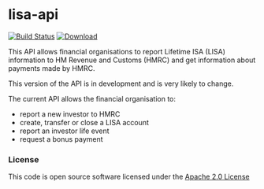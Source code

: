 # lisa-api

[![Build Status](https://travis-ci.org/hmrc/lisa-api.svg)](https://travis-ci.org/hmrc/lisa-api) [ ![Download](https://api.bintray.com/packages/hmrc/releases/lisa-api/images/download.svg) ](https://bintray.com/hmrc/releases/lisa-api/_latestVersion)



This API allows financial organisations to report Lifetime ISA (LISA) information to HM Revenue and Customs (HMRC) and get information about payments made by HMRC.

This version of the API is in development and is very likely to change.

The current API allows the financial organisation to:

  * report a new investor to HMRC    
  * create, transfer or close a LISA account    
  * report an investor life event    
  * request a bonus payment    


### License

This code is open source software licensed under the [Apache 2.0 License]("http://www.apache.org/licenses/LICENSE-2.0.html")
